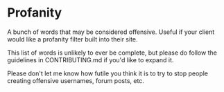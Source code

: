 # Profanity

A bunch of words that may be considered offensive. Useful if your client would
like a profanity filter built into their site.

This list of words is unlikely to ever be complete, but please do follow the
guidelines in CONTRIBUTING.md if you'd like to expand it.

Please don't let me know how futile you think it is to try to stop people
creating offensive usernames, forum posts, etc.
